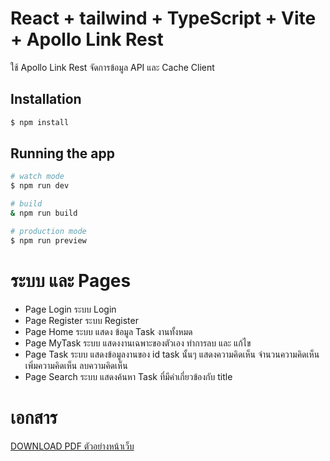 # React + tailwind + TypeScript + Vite + Apollo Link Rest
ใช้ Apollo Link Rest จัดการข้อมูล API และ Cache Client

## Installation

```bash
$ npm install
```

## Running the app

```bash
# watch mode
$ npm run dev

# build
& npm run build

# production mode
$ npm run preview
```

# ระบบ และ Pages
* Page Login ระบบ Login
* Page Register ระบบ Register
* Page Home ระบบ แสดง ข้อมูล Task งานทั้งหมด
* Page MyTask ระบบ แสดงงานเฉพาะของตัวเอง ทำการลบ และ แก้ไข
* Page Task ระบบ แสดงข้อมูลงานของ id task นั้นๆ แสดงความคิดเห็น จำนวนความคิดเห็น เพิ่มความคิดเห็น ลบความคิดเห็น
* Page Search ระบบ แสดงค้นหา Task ที่มีคำเกี่ยวข้องกับ title  

# เอกสาร
[DOWNLOAD PDF ตัวอย่างหน้าเว็บ](https://drive.google.com/file/d/1zJwmGkNaZuaiVIA_bURgEHi7ZVL0iWjm/view?usp=sharing)






